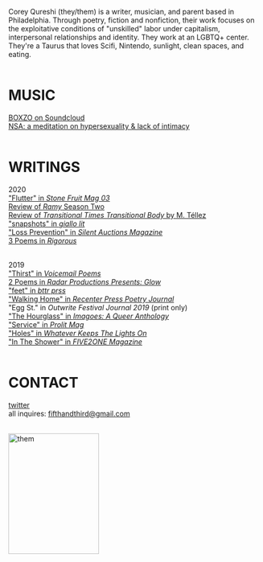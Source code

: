 <html>
<head>
  
  <span data-color="#ffffff" style="background-color: #996633;"></span>

Corey Qureshi (they/them) is a writer, musician, and parent based in Philadelphia. Through poetry, fiction and nonfiction, their work focuses on the exploitative conditions of "unskilled" labor under capitalism, interpersonal relationships and identity. They work at an LGBTQ+ center. They're a Taurus that loves Scifi, Nintendo, sunlight, clean spaces, and eating. <br/><br/>
# MUSIC <br>


<a href="https://soundcloud.com/qboxzo"> BOXZO on Soundcloud</a><br/>
<a href="https://s-ame-kh.bandcamp.com/releases"> NSA: a meditation on hypersexuality & lack of intimacy </a><br><br>
# WRITINGS <br>


2020<br/>
<a href="https://www.etsy.com/listing/818134214/stone-fruit-issue-03?ref=listing_published_alert"> "Flutter" in <i> Stone Fruit Mag 03</i></a><br/>
<a href="https://www.broadstreetreview.com/film-tv/hulu-presents-season-2-of-ramy"> Review of <i>Ramy</i> Season Two </a> <br/>
<a href="https://www.broadstreetreview.com/books/transitional-times-transitional-body-by-m-tellez"> Review of <i> Transitional Times Transitional Body </i> by M. Téllez</a> <br/>
<a href= "https://www.giallolit.com/corey-qureshi"> "snapshots" in <i> giallo lit</i></a><br/>
<a href= "https://www.silentauctionsmagazine.com/fiction"> "Loss Prevention" in <i> Silent Auctions Magazine</i></a><br/>
<a href= "http://www.rigorous-mag.com/v4i1/corey-qureshi.html"> 3 Poems in <i> Rigorous</i> </a> <br><br>

2019 <br/>
<a href = "https://voicemailpoems.org/2019/11/20/thirst/"> "Thirst" in <i> Voicemail Poems </i> </a><br/>
<a href = "https://www.radarproductions.org/blog/glow-queer-poetry-feature-corey-qureshi"> 2 Poems in <i> Radar Productions Presents: Glow </i></a><br/>
<a href= "https://www.bttrprss.com/corey-qureshi"> "feet" in <i> bttr prss</i> </a> <br/>
<a href= "http://www.recenterpress.com/issue-two-corey-qureshi.html"> "Walking Home" in <i> Recenter Press Poetry Journal</i> </a> <br/>
"Egg St." in <i> Outwrite Festival Journal 2019</i> (print only) <br/>
<a href= "https://lovepainandpoetrypublishing.com/services/imagoes"> "The Hourglass" in <i> Imagoes: A Queer Anthology</i></a><br/>
<a href="https://www.prolitmag.com/issue-one/qureshi"> "Service" in <i> Prolit Mag</i> </a> <br/>
<a href="https://whateverkeepsthelightson.com/holes"> "Holes" in <i> Whatever Keeps The Lights On </i></a><br/>
<a href="http://five2onemagazine.com/in-the-shower-by-corey-qureshi/"> "In The Shower" in <i> FIVE2ONE Magazine</i></a><br><br>                                                          
# CONTACT<br>
<a href="https://twitter.com/q_boxo">twitter</a><br>
all inquires: fifthandthird@gmail.com<br> <br>

<img src="https://www.broadstreetreview.com/images/uploads/authors/Corey_Qureshi.jpg" alt="them" height="240" width="180"><br>

</head>
</html>
